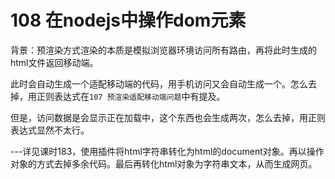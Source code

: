 # 108 在nodejs中操作dom元素

背景：预渲染方式渲染的本质是模拟浏览器环境访问所有路由，再将此时生成的html文件返回移动端。

此时会自动生成一个适配移动端的代码，用手机访问又会自动生成一个。怎么去掉，用正则表达式在`107 预渲染适配移动端问题`中有提及。



但是，访问数据是会显示正在加载中，这个东西也会生成两次，怎么去掉，用正则表达式显然不太行。

---详见课时183，使用插件将html字符串转化为html的document对象。再以操作对象的方式去掉多余代码。最后再转化html对象为字符串文本，从而生成网页。